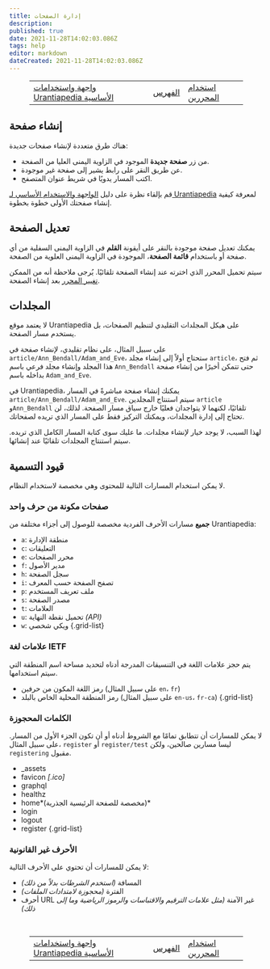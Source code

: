```yaml
---
title: إدارة الصفحات
description: 
published: true
date: 2021-11-28T14:02:03.086Z
tags: help
editor: markdown
dateCreated: 2021-11-28T14:02:03.086Z
---
```


<figure class="table chapter-navigator">
  <table>
    <tbody>
      <tr>
        <td><a href="/ar/help/web_basics">واجهة واستخدامات Urantiapedia الأساسية</a></td>
        <td><a href="/ar/help">الفهرس</a></td>
        <td><a href="/ar/help/web_editors">استخدام المحررين</a></td>
      </tr>
    </tbody>
  </table>
</figure>


## إنشاء صفحة

هناك طرق متعددة لإنشاء صفحات جديدة:

- من زر **صفحة جديدة** الموجود في الزاوية اليمنى العليا من الصفحة.
- عن طريق النقر على رابط يشير إلى صفحة غير موجودة.
- اكتب المسار يدويًا في شريط عنوان المتصفح.

قم بإلقاء نظرة على دليل [الواجهة والاستخدام الأساسي لـ Urantiapedia](/ar/help/web_basics) لمعرفة كيفية إنشاء صفحتك الأولى خطوة بخطوة.


## تعديل الصفحة

يمكنك تعديل صفحة موجودة بالنقر على أيقونة **القلم** في الزاوية اليمنى السفلية من أي صفحة أو باستخدام **قائمة الصفحة**، الموجودة في الزاوية اليمنى العلوية من الصفحة.

سيتم تحميل المحرر الذي اخترته عند إنشاء الصفحة تلقائيًا. يُرجى ملاحظة أنه من الممكن [تغيير المحرر](/ar/help/web_editors) بعد إنشاء الصفحة.

## المجلدات

لا يعتمد موقع Urantiapedia على هيكل المجلدات التقليدي لتنظيم الصفحات، بل يستخدم مسار الصفحة.

على سبيل المثال، على نظام تقليدي، لإنشاء صفحة في `article/Ann_Bendall/Adam_and_Eve`، ستحتاج أولاً إلى إنشاء مجلد `article`، ثم فتح هذا المجلد وإنشاء مجلد فرعي باسم `Ann_Bendall` حتى تتمكن أخيرًا من إنشاء صفحة بداخله باسم `Adam_and_Eve`.

في Urantiapedia، يمكنك إنشاء صفحة مباشرةً في المسار `article/Ann_Bendall/Adam_and_Eve`. سيتم استنتاج المجلدين `article` و`Ann_Bendall` تلقائيًا، لكنهما لا يتواجدان فعليًا خارج سياق مسار الصفحة. لذلك، لن تحتاج إلى إدارة المجلدات، ويمكنك التركيز فقط على المسار الذي تريده لصفحاتك.

لهذا السبب، لا يوجد خيار لإنشاء مجلدات. ما عليك سوى كتابة المسار الكامل الذي تريده. سيتم استنتاج المجلدات تلقائيًا عند إنشائها.

## قيود التسمية

لا يمكن استخدام المسارات التالية للمحتوى وهي مخصصة لاستخدام النظام.

### صفحات مكونة من حرف واحد

**جميع** مسارات الأحرف الفردية مخصصة للوصول إلى أجزاء مختلفة من Urantiapedia:

- `a`: منطقة الإدارة
- `c`: التعليقات
- `e`: محرر الصفحات
- `f`: مدير الأصول
- `h`: سجل الصفحة
- `i`: تصفح الصفحة حسب المعرف
- `p`: ملف تعريف المستخدم
- `s`: مصدر الصفحة
- `t`: العلامات
- `u`: تحميل نقطة النهاية *(API)*
- `w`: ويكي شخصي
{.grid-list}

### علامات لغة IETF

يتم حجز علامات اللغة في التنسيقات المدرجة أدناه لتحديد مساحة اسم المنطقة التي سيتم استخدامها.

- رمز اللغة المكون من حرفين (على سبيل المثال `en`، `fr`)
- رمز المنطقة المحلية الخاص بالبلد (على سبيل المثال `en-us`، `fr-ca`)
{.grid-list}

### الكلمات المحجوزة

لا يمكن للمسارات أن تتطابق تمامًا مع الشروط أدناه أو أن تكون الجزء الأول من المسار. على سبيل المثال، `register` أو `register/test` ليسا مسارين صالحين، ولكن `registering` مقبول.

- _assets
- favicon *\[.ico]*
- graphql
- healthz
- home*(مخصصة للصفحة الرئيسية الجذرية)*
- login
- logout
- register
{.grid-list}

### الأحرف غير القانونية

لا يمكن للمسارات أن تحتوي على الأحرف التالية:

- المسافة *(استخدم الشرطات بدلاً من ذلك)*
- الفترة *(محجوزة لامتدادات الملفات)*
- أحرف URL غير الآمنة *(مثل علامات الترقيم والاقتباسات والرموز الرياضية وما إلى ذلك)*

<br>

<figure class="table chapter-navigator">
  <table>
    <tbody>
      <tr>
        <td><a href="/ar/help/web_basics">واجهة واستخدامات Urantiapedia الأساسية</a></td>
        <td><a href="/ar/help">الفهرس</a></td>
        <td><a href="/ar/help/web_editors">استخدام المحررين</a></td>
      </tr>
    </tbody>
  </table>
</figure>